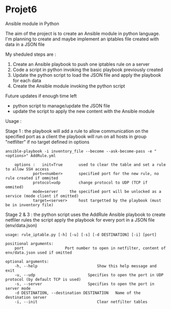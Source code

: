 # Projet6
Ansible module in Python

The aim of the project is to create an Ansible module in python language.
I'm planning to create and maybe implement an iptables file created with data in a JSON file

My sheduled steps are :
1) Create an Ansible playbook to push one iptables rule on a server
2) Code a script in python invoking the basic playbook previously created
3) Update the python script to load the JSON file and apply the playbook for each data
4) Create the Ansible module invoking the python script

Future updates if enough time left
* python script to manage/update the JSON file
* update the script to apply the new content with the Ansible module

Usage :

Stage 1 : 	the playbook will add a rule to allow communication on the specified port as a client
		the playbook will run on all hosts in group "netfilter" if no target defined in options
			
	ansible-playbook -i inventory_file --become --ask-become-pass -e "<options>" AddRule.yml
		
		options :	init=True		used to clear the table and set a rule to allow SSH access
				port=<number>		specified port for the new rule, no rule created if ommited
				protocol=udp		change protocol to UDP (TCP if ommited)
				mode=server		the specified port will be unlocked as a service (mode client if omitted)
				target=<server>		host targetted by the playbook (must be in inventory file)

Stage 2 & 3 :
		the python script uses the AddRule Ansible playbook to create netfiler rules
		the script apply the playbook for every port in a JSON file (env/data.json)

	usage: rule_iptable.py [-h] [-u] [-s] [-d DESTINATION] [-i] [port]

	positional arguments:
  		port                  Port number to open in netfilter, content of env/data.json used if omitted

	optional arguments:
  		-h, --help            				Show this help message and exit
  		-u, --udp          				Specifies to open the port in UDP protocol (by default TCP is used)
  		-s, --server     				Specifies to open the port in server mode
  		-d DESTINATION, --destination DESTINATION	Name of the destination server
  		-i, --init  				        Clear netfilter tables
